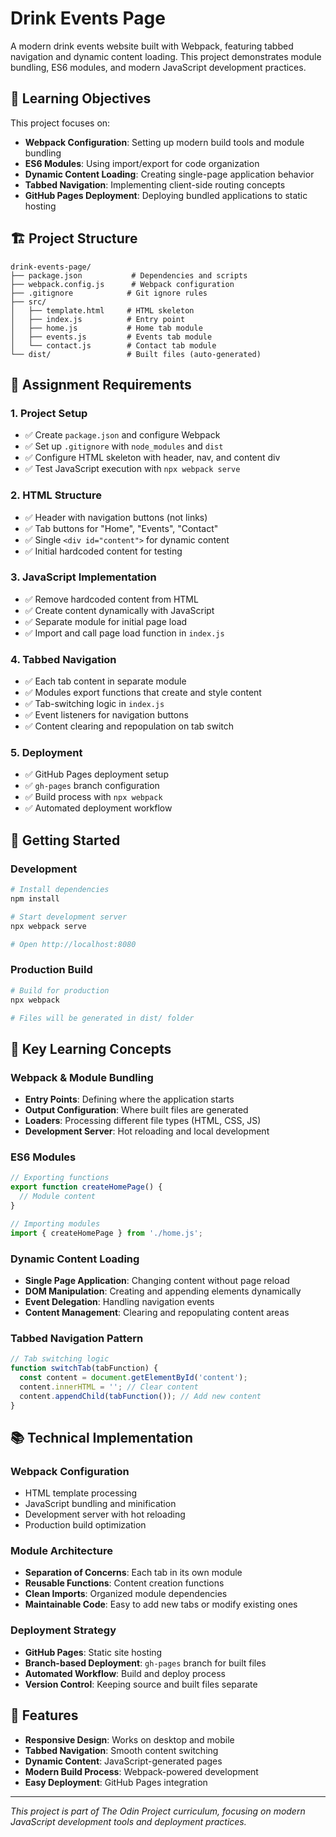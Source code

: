 # Drink Events Page

A modern drink events website built with Webpack, featuring tabbed navigation and dynamic content loading. This project demonstrates module bundling, ES6 modules, and modern JavaScript development practices.

## 🎯 Learning Objectives

This project focuses on:

- **Webpack Configuration**: Setting up modern build tools and module bundling
- **ES6 Modules**: Using import/export for code organization
- **Dynamic Content Loading**: Creating single-page application behavior
- **Tabbed Navigation**: Implementing client-side routing concepts
- **GitHub Pages Deployment**: Deploying bundled applications to static hosting

## 🏗️ Project Structure

```
drink-events-page/
├── package.json           # Dependencies and scripts
├── webpack.config.js      # Webpack configuration
├── .gitignore            # Git ignore rules
├── src/
│   ├── template.html     # HTML skeleton
│   ├── index.js          # Entry point
│   ├── home.js           # Home tab module
│   ├── events.js         # Events tab module
│   └── contact.js        # Contact tab module
└── dist/                 # Built files (auto-generated)
```

## 🎯 Assignment Requirements

### 1. **Project Setup**
- ✅ Create `package.json` and configure Webpack
- ✅ Set up `.gitignore` with `node_modules` and `dist`
- ✅ Configure HTML skeleton with header, nav, and content div
- ✅ Test JavaScript execution with `npx webpack serve`

### 2. **HTML Structure**
- ✅ Header with navigation buttons (not links)
- ✅ Tab buttons for "Home", "Events", "Contact"
- ✅ Single `<div id="content">` for dynamic content
- ✅ Initial hardcoded content for testing

### 3. **JavaScript Implementation**
- ✅ Remove hardcoded content from HTML
- ✅ Create content dynamically with JavaScript
- ✅ Separate module for initial page load
- ✅ Import and call page load function in `index.js`

### 4. **Tabbed Navigation**
- ✅ Each tab content in separate module
- ✅ Modules export functions that create and style content
- ✅ Tab-switching logic in `index.js`
- ✅ Event listeners for navigation buttons
- ✅ Content clearing and repopulation on tab switch

### 5. **Deployment**
- ✅ GitHub Pages deployment setup
- ✅ `gh-pages` branch configuration
- ✅ Build process with `npx webpack`
- ✅ Automated deployment workflow

## 🚀 Getting Started

### Development
```bash
# Install dependencies
npm install

# Start development server
npx webpack serve

# Open http://localhost:8080
```

### Production Build
```bash
# Build for production
npx webpack

# Files will be generated in dist/ folder
```

## 🧠 Key Learning Concepts

### **Webpack & Module Bundling**
- **Entry Points**: Defining where the application starts
- **Output Configuration**: Where built files are generated
- **Loaders**: Processing different file types (HTML, CSS, JS)
- **Development Server**: Hot reloading and local development

### **ES6 Modules**
```javascript
// Exporting functions
export function createHomePage() {
  // Module content
}

// Importing modules
import { createHomePage } from './home.js';
```

### **Dynamic Content Loading**
- **Single Page Application**: Changing content without page reload
- **DOM Manipulation**: Creating and appending elements dynamically
- **Event Delegation**: Handling navigation events
- **Content Management**: Clearing and repopulating content areas

### **Tabbed Navigation Pattern**
```javascript
// Tab switching logic
function switchTab(tabFunction) {
  const content = document.getElementById('content');
  content.innerHTML = ''; // Clear content
  content.appendChild(tabFunction()); // Add new content
}
```

## 📚 Technical Implementation

### **Webpack Configuration**
- HTML template processing
- JavaScript bundling and minification
- Development server with hot reloading
- Production build optimization

### **Module Architecture**
- **Separation of Concerns**: Each tab in its own module
- **Reusable Functions**: Content creation functions
- **Clean Imports**: Organized module dependencies
- **Maintainable Code**: Easy to add new tabs or modify existing ones

### **Deployment Strategy**
- **GitHub Pages**: Static site hosting
- **Branch-based Deployment**: `gh-pages` branch for built files
- **Automated Workflow**: Build and deploy process
- **Version Control**: Keeping source and built files separate

## 🎨 Features

- **Responsive Design**: Works on desktop and mobile
- **Tabbed Navigation**: Smooth content switching
- **Dynamic Content**: JavaScript-generated pages
- **Modern Build Process**: Webpack-powered development
- **Easy Deployment**: GitHub Pages integration

---

*This project is part of The Odin Project curriculum, focusing on modern JavaScript development tools and deployment practices.*
